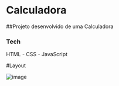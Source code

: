 # Calculadora

##Projeto desenvolvido de uma Calculadora

### Tech
HTML - CSS - JavaScript

#Layout

![image](https://github.com/Sammy192/projetoCalculadoraReactCursoCoder/assets/53224915/8882201c-dfaf-4a4b-9555-1fb7634fcc1d)
